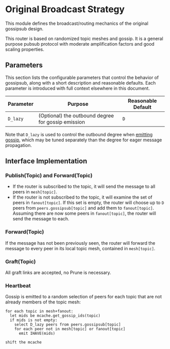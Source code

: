 # Original Broadcast Strategy

This module defines the broadcast/routing mechanics of the original gossipsub design.

This router is based on randomized topic meshes and gossip. It is a general purpose pubsub protocol
with moderate amplification factors and good scaling properties.

## Parameters

This section lists the configurable parameters that control the behavior of
gossipsub, along with a short description and reasonable defaults. Each
parameter is introduced with full context elsewhere in this document.

| Parameter | Purpose                                            | Reasonable Default |
| --------- | -------------------------------------------------- | ------------------ |
| `D_lazy`  | (Optional) the outbound degree for gossip emission | `D`                |

Note that `D_lazy` is used to control the outbound
degree when [emitting gossip](#gossip-emission), which may be tuned separately
than the degree for eager message propagation.

## Interface Implementation

### Publish(Topic) and Forward(Topic)

- If the router is subscribed to the topic, it will send the message to all
  peers in `mesh[topic]`.
- If the router is not subscribed to the topic, it will examine the set of peers
  in `fanout[topic]`. If this set is empty, the router will choose up to `D`
  peers from `peers.gossipsub[topic]` and add them to `fanout[topic]`. Assuming
  there are now some peers in `fanout[topic]`, the router will send the message
  to each.

### Forward(Topic)

If the message has not been previously seen, the router will forward the message to every peer in its local topic mesh, contained in `mesh[topic]`.

### Graft(Topic)

All graft links are accepted, no Prune is necessary.

### Heartbeat

Gossip is emitted to a random selection of peers for each topic that are not
already members of the topic mesh:

```
for each topic in mesh+fanout:
  let mids be mcache.get_gossip_ids(topic)
  if mids is not empty:
    select D_lazy peers from peers.gossipsub[topic]
    for each peer not in mesh[topic] or fanout[topic]
      emit IHAVE(mids)

shift the mcache

```
